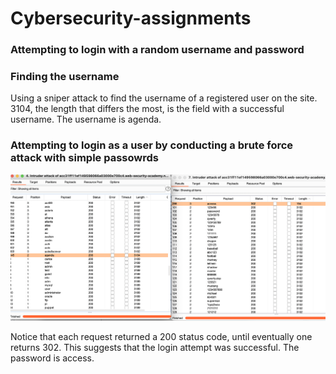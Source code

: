 # Cybersecurity-assignments

### Attempting to login with a random username and password

### Finding the username
Using a sniper attack to find the username of a registered user on the site.
3104, the length that differs the most, is the field with a successful username. The username is agenda.

### Attempting to login as a user by conducting a brute force attack with simple passowrds

![Sniper Attack to find username](https://github.com/Lanelle1398/Cybersecurity-assignments/blob/main/Screen%20Shot%202021-08-23%20at%2011.02.29%20PM.png?raw=true)

Notice that each request returned a 200 status code, until eventually one returns 302. This suggests that the login attempt was successful. The password is  access.
